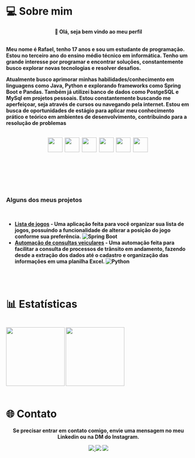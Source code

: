 
# 💻 Sobre mim

<p align="center"> <strong>👋 Olá, seja bem vindo ao meu perfil</strong> <br><br> </p>
 
<strong> <p align = "left"> Meu nome é Rafael, tenho 17 anos e sou um estudante de programação. Estou no terceiro ano do ensino médio técnico em informática. Tenho um grande interesse por programar e encontrar soluções, constantemente busco explorar novas tecnologias e resolver desafios.  

<p align = "left">  Atualmente busco aprimorar minhas habilidades/conhecimento em linguagens como Java, Python e explorando frameworks como Spring Boot e Pandas. Também já utilizei banco de dados como PostgeSQL e MySql em projetos pessoais. Estou constantemente buscando me aperfeiçoar, seja através de cursos ou navegando pela internet. Estou em busca de oportunidades de estágio para aplicar meu conhecimento prático e teórico em ambientes de desenvolvimento, contribuindo para a resolução de problemas <br><br></p>

<div  align="center" style="margin-bottom:100px">
<img heigth=40 width=40 src="https://cdn.jsdelivr.net/gh/devicons/devicon/icons/java/java-original.svg" />&nbsp;
<img heigth=40 width=40 src="https://cdn.jsdelivr.net/gh/devicons/devicon/icons/python/python-original.svg" />&nbsp;
<img heigth=40 width=40 src="https://cdn.jsdelivr.net/gh/devicons/devicon/icons/spring/spring-original.svg" />&nbsp;
<img heigth=40 width=40 src="https://cdn.jsdelivr.net/gh/devicons/devicon/icons/pandas/pandas-original.svg" />&nbsp;
<img heigth=40 width=40 src="https://cdn.jsdelivr.net/gh/devicons/devicon/icons/mysql/mysql-original.svg" />&nbsp;
<img heigth=40 width=40 src="https://cdn.jsdelivr.net/gh/devicons/devicon/icons/postgresql/postgresql-original.svg" />&nbsp;
 <br><br></div>

 ### Alguns dos meus projetos
 <br>
 
 - [Lista de jogos](https://github.com/RafaelAugustoR/gamelist) - Uma aplicação feita para você organizar sua lista de jogos, possuindo a funcionalidade de alterar a posição do jogo conforme sua preferência. 
 ![Spring Boot](https://img.shields.io/badge/SpringBoot-6DB33F?style=flat-square&logo=Spring&logoColor=white)
  - [Automação de consultas veiculares](https://github.com/RafaelAugustoR/automacao-consulta-veicular) - Uma automação feita para facilitar a consulta de processos de trânsito em andamento, fazendo desde a extração dos dados até o cadastro e organização das informações em uma planilha Excel.  ![Python](https://img.shields.io/badge/python-3670A0?style=for-the-badge&logo=python&logoColor=ffdd54)

  <br><br>
# 📊 Estatísticas
<br>
<img height="160em" src="https://github-readme-streak-stats.herokuapp.com?user=RafaelAugustoR&theme=tokyonight&mode=weekly"/>  <img height="160em" src="https://github-readme-stats.vercel.app/api/top-langs/?username=RafaelAugustoR&layout=compact&theme=tokyonight"/> 
<br><br>

# 🌐 Contato
<p align = "center"> <strong>Se precisar entrar em contato comigo, envie uma mensagem no meu Linkedin ou na DM do Instagram.</strong></p>
<div align = "center"> 
<a href="https://www.instagram.com/rafa.aoki" target="_blank"><img src="https://img.shields.io/badge/-Instagram-%23E4405F?style=for-the-badge&logo=instagram&logoColor=white">
</a>
<a href = "mailto:rafaelaugustodev@gmail.com"> <img src="https://img.shields.io/badge/-Gmail-%23333?style=for-the-badge&logo=gmail&logoColor=white" target="_blank"></a>
<a href="https://www.linkedin.com/in/rafaelaugustorodrigues/" target="_blank"><img src="https://img.shields.io/badge/-LinkedIn-%230077B5?style=for-the-badge&logo=linkedin&logoColor=white"  target="_blank"></a> 
</div>

